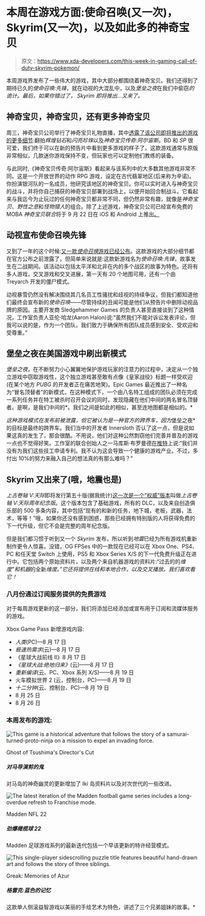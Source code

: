 # 本周在游戏方面:使命召唤(又一次)，Skyrim(又一次)，以及如此多的神奇宝贝

> 原文：<https://www.xda-developers.com/this-week-in-gaming-call-of-duty-skyrim-pokemon/>

本周游戏界发布了一些伟大的游戏，其中大部分都围绕着神奇宝贝。我们还得到了期待已久的*使命召唤:先锋*，就在动视的大混乱中，以及*堡垒之夜*在我们中偷窃*的诡计。最后，如果你错过了， *Skyrim* 即将推出...又来了。*

## 神奇宝贝，神奇宝贝，还有更多神奇宝贝

周三，神奇宝贝公司举行了神奇宝贝礼物直播，其中[透露了该公司即将推出的游戏的更多细节](https://www.pokemon.com/us/pokemon-news/news-from-the-august-2021-pokemon-presents/):翻拍*辉煌钻石*和*闪亮珍珠*以及*神奇宝贝传奇:阿尔宙斯*。BD 和 *SP* 很可爱，我们终于可以在新的预告片中看到更多游戏的样子了。这款游戏通常与原版非常相似，几款迷你游戏保持不变，但玩家也可以定制他们教练的装备。

与此同时,《神奇宝贝传奇:阿尔宙斯》看起来与该系列中的大多数其他游戏非常不同。这是一个开放世界的动作 RPG 游戏，设定在古代翡翠地区(后来称为辛诺)。你扮演银河队的一名成员，他研究该地区的神奇宝贝。你可以实时进入与神奇宝贝的战斗，并将你自己捕获的神奇宝贝部署到战场上，以便开始回合制战斗。它看起来与我迄今为止玩过的任何神奇宝贝都非常不同，但仍然非常有趣，就像是*神奇宝贝*、*野性之息*和*怪物猎人*的组合。除了上述游戏，神奇宝贝公司已经宣布免费的 MOBA *神奇宝贝联合*将于 9 月 22 日在 iOS 和 Android 上推出[。](https://www.xda-developers.com/pokemon-unite-coming-android-ios-september-22/)

## 动视宣布使命召唤先锋

又到了一年的这个时候:[又一款*使命召唤*游戏已经公布](https://www.callofduty.com/blog/2021/08/Announcing-Call-of-Duty-Vanguard)。这款游戏的大部分细节都在官方公布之前泄露了，但简单来说就是:这款新游戏名为*使命召唤:先锋*，故事发生在二战期间。该活动以包括太平洋和北非在内的多个战区的故事为特色。还将有多人游戏，交叉游戏和交叉进展，第一天有 20 个地图可用，还有一个由 Treyarch 开发的僵尸模式。

动视暴雪仍然没有解决围绕其几名员工性骚扰和歧视的持续争议，但我们都知道他们最终会宣布新的*使命召唤*——尽管持续的丑闻可能是他们从预告片中删除动视品牌的原因。主要开发商 Sledgehammer Games 的负责人甚至直接谈到了这种情况，工作室负责人亚伦·哈龙(Aaron Halon)说:“虽然我们不能对诉讼发表评论，但我可以说的是，作为一个团队，我们致力于确保所有团队成员感到安全、受欢迎和受尊重。”

## 堡垒之夜在美国游戏中刷出新模式

*堡垒之夜*，在不断努力小心翼翼地保护游戏玩家的注意力的过程中，决定从一个独立游戏中窃取游戏性，这个独立游戏甚至敢有点像《皇家战役》标题一样受欢迎(在某个地方 *PUBG* 的开发者正在痛苦地笑)。Epic Games 最近推出了一种名为“冒名顶替者”的新模式，在这种模式下，一个由八名特工组成的团队必须在完成一系列任务并在特工被杀时召开会议的同时，发现隐藏在他们中间的两名冒名顶替者。是啊，是我们中间的*。我们之间是如此的相似，甚至连地图都是相似的。*

 *这种游戏模式在发布前被泄露，但它被认为是一种官方的跨界车，因为*堡垒之夜*的目标是最终的跨界车。我们当中的开发者 Innersloth 否认了这一点，但是说如果这真的发生了，那会很酷。不用说，他们对这种公然剽窃他们完善并普及的游戏一点也不觉得好笑。工作室的联合创始人之一马库斯·布罗曼德[在推特](https://twitter.com/PuffballsUnited/status/1427781760692068355)上说:“我们并没有为我们这些技工申请专利。我不认为这会导致一个健康的游戏产业。不过，多付出 10%的努力来融入自己的想法真的有那么难吗？”

## Skyrim 又出来了(哦，地震也是)

*上古卷轴 V:天际*即将发行第五十版(据我统计)[这一次是一个“权威”版本](https://bethesda.net/en/article/REybYU3Gy2InVlHmus4UC/skyrim-10th-anniversary-fan-celebration)叫做*上古卷轴 V:天际周年纪念版*。这个版本包含了基础游戏，所有的 DLC，以及来自创造俱乐部的 500 多条内容，其中包括“现有的和新的任务，地下城，老板，武器，法术，等等！”哦，如果你还没有感到困惑，那些已经拥有特别版的人将获得免费的下一代升级，但它不会是完整的周年纪念版。

但是我们都习惯于听到又一个 *Skyrim* 发布，所以听到*地震*已经为所有游戏机重新制作更令人惊喜。没错，OG FPSes 中的一款现在已经可以在 Xbox One、PS4、PC 和任天堂 Switch 上使用，PS5 和 Xbox Series X/S 的下一代免费升级正在进行中。它包括两个原始资料片，以及两个来自机器游戏的资料片:“过去的的*维度”和机器*的全新*维度。”它还将提供在线和本地合作，以及交叉播放。我们喜欢看它！*

### 八月份通过订阅服务提供的免费游戏

对于每周游戏更新的这一部分，我们将添加已经添加或宣布用于订阅和流媒体服务的游戏。

Xbox Game Pass 新增游戏内容:

*   *人类*(PC)—8 月 17 日
*   *极速热需求*(云)—8 月 17 日
*   《星球大战前线 II》8 月 17 日
*   *《星球大战:绝地归来》*(云)——8 月 17 日
*   *重新编译*(云、PC、Xbox 系列 X/S)——8 月 19 日
*   火车模拟世界 2 (云，控制台，PC)——8 月 19 日
*   *十二分钟*(云、控制台、PC)—8 月 19 日
*   8 月 25 日
*   8 月 26 日

### 本周发布的游戏:

 <picture>![This game is a historical adventure that follows the story of a samurai-turned-proto-ninja on a mission to expel an invading force.](img/7515c67d713f41b15979b1cfdfe68127.png)</picture> 

Ghost of Tsushima's Director's Cut

##### 对马导演剪的鬼

对马岛的神奇幽灵的更新增加了 Iki 岛资料片以及对次世代的一些改进。

 <picture>![The latest iteration of the Madden football game series includes a long-overdue refresh to Franchise mode.](img/07a20dc2e1d9742899610478c52fcca5.png)</picture> 

Madden NFL 22

##### 劲爆橄榄球 22

Madden 足球游戏系列的最新迭代包括一个早该更新的特许经营模式。

 <picture>![This single-player sidescrolling puzzle title features beautiful hand-drawn art and follows the story of three siblings.](img/6c38a577271a783af333fc2c5efb5aa7.png)</picture> 

Greak: Memories of Azur

##### 格雷克:蓝色的记忆

这款单人侧滚益智游戏以美丽的手绘艺术为特色，讲述了三个兄弟姐妹的故事。*